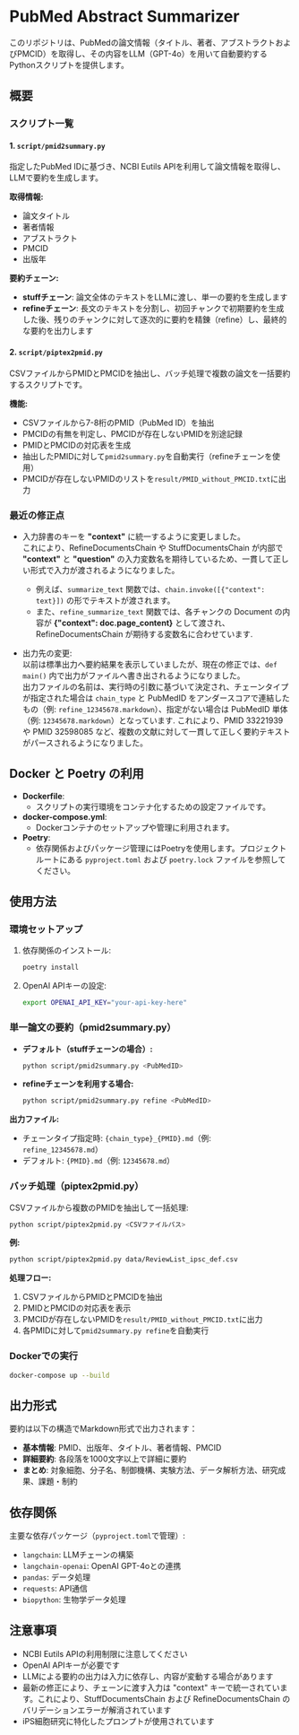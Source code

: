 # PubMed Abstract Summarizer

このリポジトリは、PubMedの論文情報（タイトル、著者、アブストラクトおよびPMCID）を取得し、その内容をLLM（GPT-4o）を用いて自動要約するPythonスクリプトを提供します。

## 概要

### スクリプト一覧

#### 1. `script/pmid2summary.py`
指定したPubMed IDに基づき、NCBI Eutils APIを利用して論文情報を取得し、LLMで要約を生成します。

**取得情報:**
- 論文タイトル
- 著者情報
- アブストラクト
- PMCID
- 出版年

**要約チェーン:**
- **stuffチェーン**: 論文全体のテキストをLLMに渡し、単一の要約を生成します
- **refineチェーン**: 長文のテキストを分割し、初回チャンクで初期要約を生成した後、残りのチャンクに対して逐次的に要約を精錬（refine）し、最終的な要約を出力します

#### 2. `script/piptex2pmid.py`
CSVファイルからPMIDとPMCIDを抽出し、バッチ処理で複数の論文を一括要約するスクリプトです。

**機能:**
- CSVファイルから7-8桁のPMID（PubMed ID）を抽出
- PMCIDの有無を判定し、PMCIDが存在しないPMIDを別途記録
- PMIDとPMCIDの対応表を生成
- 抽出したPMIDに対して`pmid2summary.py`を自動実行（refineチェーンを使用）
- PMCIDが存在しないPMIDのリストを`result/PMID_without_PMCID.txt`に出力

### 最近の修正点

- 入力辞書のキーを **"context"** に統一するように変更しました。  
  これにより、RefineDocumentsChain や StuffDocumentsChain が内部で **"context"** と **"question"** の入力変数名を期待しているため、一貫して正しい形式で入力が渡されるようになりました。  
  - 例えば、`summarize_text` 関数では、`chain.invoke([{"context": text}])` の形でテキストが渡されます。
  - また、`refine_summarize_text` 関数では、各チャンクの Document の内容が **{"context": doc.page_content}** として渡され、RefineDocumentsChain が期待する変数名に合わせています.
  
- 出力先の変更:  
  以前は標準出力へ要約結果を表示していましたが、現在の修正では、`def main()` 内で出力がファイルへ書き出されるようになりました。  
  出力ファイルの名前は、実行時の引数に基づいて決定され、チェーンタイプが指定された場合は `chain_type` と PubMedID をアンダースコアで連結したもの（例: `refine_12345678.markdown`）、指定がない場合は PubMedID 単体（例: `12345678.markdown`）となっています.
これにより、PMID 33221939 や PMID 32598085 など、複数の文献に対して一貫して正しく要約テキストがパースされるようになりました。

## Docker と Poetry の利用

- **Dockerfile**:
  - スクリプトの実行環境をコンテナ化するための設定ファイルです。
- **docker-compose.yml**:
  - Dockerコンテナのセットアップや管理に利用されます。
- **Poetry**:
  - 依存関係およびパッケージ管理にはPoetryを使用します。プロジェクトルートにある `pyproject.toml` および `poetry.lock` ファイルを参照してください。

## 使用方法

### 環境セットアップ

1. 依存関係のインストール:
   ```bash
   poetry install
   ```

2. OpenAI APIキーの設定:
   ```bash
   export OPENAI_API_KEY="your-api-key-here"
   ```

### 単一論文の要約（pmid2summary.py）

- **デフォルト（stuffチェーンの場合）:**
  ```bash
  python script/pmid2summary.py <PubMedID>
  ```

- **refineチェーンを利用する場合:**
  ```bash
  python script/pmid2summary.py refine <PubMedID>
  ```

**出力ファイル:**
- チェーンタイプ指定時: `{chain_type}_{PMID}.md`（例: `refine_12345678.md`）
- デフォルト: `{PMID}.md`（例: `12345678.md`）

### バッチ処理（piptex2pmid.py）

CSVファイルから複数のPMIDを抽出して一括処理:

```bash
python script/piptex2pmid.py <CSVファイルパス>
```

**例:**
```bash
python script/piptex2pmid.py data/ReviewList_ipsc_def.csv
```

**処理フロー:**
1. CSVファイルからPMIDとPMCIDを抽出
2. PMIDとPMCIDの対応表を表示
3. PMCIDが存在しないPMIDを`result/PMID_without_PMCID.txt`に出力
4. 各PMIDに対して`pmid2summary.py refine`を自動実行

### Dockerでの実行

```bash
docker-compose up --build
```

## 出力形式

要約は以下の構造でMarkdown形式で出力されます：

- **基本情報**: PMID、出版年、タイトル、著者情報、PMCID
- **詳細要約**: 各段落を1000文字以上で詳細に要約
- **まとめ**: 対象細胞、分子名、制御機構、実験方法、データ解析方法、研究成果、課題・制約

## 依存関係

主要な依存パッケージ（`pyproject.toml`で管理）:
- `langchain`: LLMチェーンの構築
- `langchain-openai`: OpenAI GPT-4oとの連携
- `pandas`: データ処理
- `requests`: API通信
- `biopython`: 生物学データ処理

## 注意事項

- NCBI Eutils APIの利用制限に注意してください
- OpenAI APIキーが必要です
- LLMによる要約の出力は入力に依存し、内容が変動する場合があります
- 最新の修正により、チェーンに渡す入力は "context" キーで統一されています。これにより、StuffDocumentsChain および RefineDocumentsChain のバリデーションエラーが解消されています
- iPS細胞研究に特化したプロンプトが使用されています
